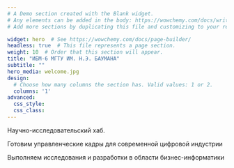 ```yaml
---
# A Demo section created with the Blank widget.
# Any elements can be added in the body: https://wowchemy.com/docs/writing-markdown-latex/
# Add more sections by duplicating this file and customizing to your requirements.

widget: hero  # See https://wowchemy.com/docs/page-builder/
headless: true  # This file represents a page section.
weight: 10  # Order that this section will appear.
title: "ИБМ-6 МГТУ ИМ. Н.Э. БАУМАНА"
subtitle: ""
hero_media: welcome.jpg
design:
  # Choose how many columns the section has. Valid values: 1 or 2.
  columns: '1'
advanced:
  css_style:
  css_class:
---
```


Научно-исследовательский хаб.

Готовим управленческие кадры для современной цифровой индустрии

Выполняем исследования и разработки в области бизнес-информатики


<!-- Исследовательская группа занимается разработками в области операций и науки управления, уделяя особое внимание оптимизации, математическому программированию и приложениям, связанным с планированием производственных систем и управлением цепочками поставок. -->
